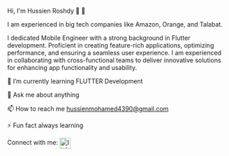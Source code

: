 Hi, I'm Hussien Roshdy 👋 👩 

I am experienced in big tech companies like Amazon, Orange, and Talabat.

I dedicated Mobile Engineer with a strong background in Flutter development. Proficient in creating feature-rich applications, optimizing performance, and ensuring a seamless user experience. I am experienced in collaborating with cross-functional teams to deliver innovative solutions for enhancing app functionality and usability.

🌱 I’m currently learning FLUTTER Development

💬 Ask me about anything

📫 How to reach me hussienmohamed4390@gmail.com

⚡ Fun fact always learning

Connect with me:
<a href="https://www.linkedin.com/in/hussien-mohamed-2bb7b0163/" target="_blank">
  <img align="center" src="https://user-images.githubusercontent.com/88904952/234979284-68c11d7f-1acc-4f0c-ac78-044e1037d7b0.png" alt="linkedin" height="25" width="25" />
</a>



